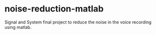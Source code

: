 # noise-reduction-matlab
Signal and System final project to reduce the noise in the voice recording using matlab.
